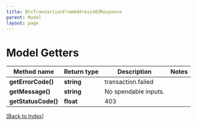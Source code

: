 ```yaml
---
title: BtcTransactionFromAddress403Response
parent: Model
layout: page
---
```


# Model Getters

Method name | Return type | Description | Notes
------------ | ------------- | ------------- | -------------
**getErrorCode()** | **string** | transaction.failed |
**getMessage()** | **string** | No spendable inputs. |
**getStatusCode()** | **float** | 403 |

[[Back to Index]](../index.md)
